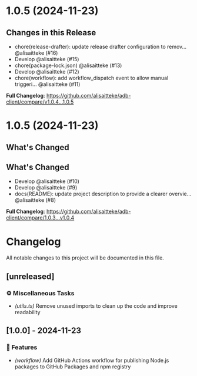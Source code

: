# 1.0.5 (2024-11-23)

## Changes in this Release

- chore(release-drafter): update release drafter configuration to remov… @alisaitteke (#16)
- Develop @alisaitteke (#15)
- chore(package-lock.json) @alisaitteke (#13)
- Develop @alisaitteke (#12)
- chore(workflow): add workflow\_dispatch event to allow manual triggeri… @alisaitteke (#11)

**Full Changelog**: https://github.com/alisaitteke/adb-client/compare/v1.0.4...1.0.5


# 1.0.5 (2024-11-23)

## What's Changed
## What's Changed
- Develop @alisaitteke (#10)
- Develop @alisaitteke (#9)
- docs(README): update project description to provide a clearer overvie… @alisaitteke (#8)

**Full Changelog**: https://github.com/alisaitteke/adb-client/compare/1.0.3...v1.0.4


# Changelog

All notable changes to this project will be documented in this file.

## [unreleased]

### ⚙️ Miscellaneous Tasks

- *(utils.ts)* Remove unused imports to clean up the code and improve readability

## [1.0.0] - 2024-11-23

### 🚀 Features

- *(workflow)* Add GitHub Actions workflow for publishing Node.js packages to GitHub Packages and npm registry

<!-- generated by git-cliff -->
